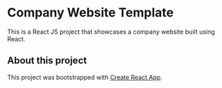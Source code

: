 # Company Website Template
This is a React JS project that showcases a company website built using React.

## About this project
This project was bootstrapped with [Create React App](https://github.com/facebook/create-react-app).

